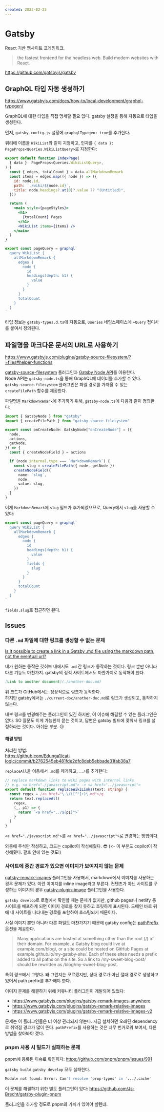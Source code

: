 ```yaml
---
created: 2023-02-25
---
```

# Gatsby

React 기반 웹사이트 프레임워크.

> the fastest frontend for the headless web. Build modern websites with React.

https://github.com/gatsbyjs/gatsby

## GraphQL 타입 자동 생성하기

https://www.gatsbyjs.com/docs/how-to/local-development/graphql-typegen/

GraphQL에 대한 타입을 직접 명세할 필요 없다. gatsby 설정을 통해 자동으로 타입을 생성한다.

먼저, `gatsby-config.js` 설정에 `graphqlTypegen: true`를 추가한다.

쿼리에 이름을 `WikiList`와 같이 지정하고, 인자를 `{ data }: PageProps<Queries.WikiListQuery>`로 지정한다:

```jsx
export default function IndexPage(
  { data }: PageProps<Queries.WikiListQuery>,
) {
  const { edges, totalCount } = data.allMarkdownRemark
  const items = edges.map(({ node }) => ({
    id: node.id,
    path: `./wiki/${node.id}`,
    title: node.headings?.at(0)?.value ?? "(Untitled)",
  }))

  return (
    <main style={pageStyles}>
      <h1>
        {totalCount} Pages
      </h1>
      <WikiList items={items} />
    </main>
  )
}

export const pageQuery = graphql`
  query WikiList {
    allMarkdownRemark {
      edges {
        node {
          id
          headings(depth: h1) {
            value
          }
        }
      }
      totalCount
    }
  }
`
```

타입 정보는 `gatsby-types.d.ts`에 자동으로, `Queries` 네임스페이스에 `~Query` 접미사를 붙여서 정의된다.

## 파일명을 마크다운 문서의 URL로 사용하기

https://www.gatsbyjs.com/plugins/gatsby-source-filesystem/?=files#helper-functions

[gatsby-source-filesystem](https://www.gatsbyjs.com/plugins/gatsby-source-filesystem) 플러그인과 [Gatsby Node API](https://www.gatsbyjs.com/docs/reference/config-files/gatsby-node/)를 이용한다.\
Node API는 `gatsby-node.ts`을 통해 GraphQL에 데이터를 추가할 수 있다.\
`gatsby-source-filesystem` 플러그인은 파일 경로를 가져올 수 있는 `createFilePath` 함수를 제공한다.

파일명을 `MarkdownRemark`에 추가하기 위해, `gatsby-node.ts`에 다음과 같이 정의한다:

```ts
import { GatsbyNode } from "gatsby"
import { createFilePath } from "gatsby-source-filesystem"

export const onCreateNode: GatsbyNode["onCreateNode"] = ({
  node,
  actions,
  getNode,
}) => {
  const { createNodeField } = actions

  if (node.internal.type === `MarkdownRemark`) {
    const slug = createFilePath({ node, getNode })
    createNodeField({
      name: `slug`,
      node,
      value: slug,
    })
  }
}
```

이제 `MarkdownRemark`에 `slug` 필드가 추가되었으므로, Query에서 `slug`를 사용할 수 있다:

```ts
export const pageQuery = graphql`
  query WikiList {
    allMarkdownRemark {
      edges {
        node {
          id
          headings(depth: h1) {
            value
          }
          fields {
            slug
          }
        }
      }
      totalCount
    }
  }
`
```

`fields.slug`로 접근하면 된다.

## Issues

### 다른 `.md` 파일에 대한 링크를 생성할 수 없는 문제

[Is it possible to create a link in a Gatsby .md file using the markdown path, not the eventual url?](https://stackoverflow.com/questions/62013570/is-it-possible-to-create-a-link-in-a-gatsby-md-file-using-the-markdown-path-no)

내가 원하는 동작은 깃허브 내에서도 `.md` 간 링크가 동작하는 것이다. 링크 뿐만 아니라 다른 기능도 마찬가지. gatsby의 정적 사이트에서도 마찬가지로 동작해야 한다.

```markdown
[Link to another document](./another-doc.md)
```

위 코드가 GitHub에서는 정상적으로 링크가 동작한다.\
하지만 gatsby에서는 `./current-doc/another-doc.md`로 링크가 생성되고, 동작하지 않는다.

내부 링크를 변경해주는 플러그인이 있긴 하지만, 이 이슈에 해결할 수 있는 플러그인은 없다.
SO 질문도 이게 가능한지 묻는 것이고, 답변은 gatsby 빌드에 맞춰서 링크를 설정하라는 것이다.
아쉬운 부분. 😢

#### 해결 방법

처리한 방법:\
https://github.com/Edunga1/cat-logic/commit/b2762545eb481fde2dfc8deb5ebbade31fab38a7

`replaceAll`을 이용해서 `.md`를 제거하고, `../`를 추가한다:
```typescript
// replace markdown links to wiki pages with internal links
// e.g. <a href="./javascript.md"> -> <a href="../javascript">
export default function replaceWikiLinks(text: string) {
  const regex = /<a href="\.\/([^"]+)\.md">/g
  return text.replaceAll(
    regex,
    (_, p1) => {
      return `<a href="../${p1}">`
    }
  )
}
```

`<a href="./javascript.md">`를 `<a href="../javascript">`로 변경하는 방법이다.

와중에 주석만 작성하고, 코드는 copilot이 작성해줬다. 😎 (<- 이 부분도 copilot이 작성해줬다. 괄호 안에 있는 것도!)

### 사이트에 중간 경로가 있으면 이미지가 보여지지 않는 문제

[gatsby-remark-images](https://www.gatsbyjs.com/plugins/gatsby-remark-images/) 플러그인을 사용해서, markdown에서 이미지를 사용하는 경우 문제가 있다.
이런 이미지를 inline image라고 부른다.
컨텐츠가 아닌 사이트를 구성하는 이미지의 경우 [gatsby-plugin-image](https://www.gatsbyjs.com/plugins/gatsby-plugin-image/) 플러그인을 사용한다.

`gatsby develop`로 로컬에서 확인할 때는 문제가 없지만, github pages나 netlify 등 사이트를 배포하게 되면 이미지 경로를 찾지 못하고 흐릿하게 표시된다.
도메인 바로 뒤에 내 사이트를 나타내는 경로를 포함하여 호스팅되기 때문이다.

사실 이미지 뿐만 아니라 다른 파일도 마찬가지기 때문에
gatsby config는 [pathPrefix](https://www.gatsbyjs.com/docs/how-to/previews-deploys-hosting/path-prefix/) 옵션을 제공한다.

> Many applications are hosted at something other than the root (/) of their domain. For example, a Gatsby blog could live at example.com/blog/, or a site could be hosted on GitHub Pages at example.github.io/my-gatsby-site/. Each of these sites needs a prefix added to all paths on the site. So a link to /my-sweet-blog-post/ should be rewritten as /blog/my-sweet-blog-post.

특히 링크에서 그렇다. 왜 그런지는 모르겠지만, 상대 경로가 아닌 절대 경로로 생성하고 있어서 path prefix를 추가해야 한다.

이미지 문제를 해결하기 위해 커뮤니티 플러그인이 개발되어 있었다:
* https://www.gatsbyjs.com/plugins/gatsby-remark-images-anywhere
* https://www.gatsbyjs.com/plugins/gatsby-remark-relative-images
* https://www.gatsbyjs.com/plugins/gatsby-remark-relative-images-v2

문제는 이 플러그인들은 더 이상 관리되지 않는다. 지금 설치하면 오래된 dependency로 취약점 경고가 많이 뜬다.
`pathPrefix`를 사용하는 것은 너무 번거로워 보여서, 다른 방법을 찾아봐야 겠다.

### pnpm 사용 시 빌드가 실패하는 문제

pnpm에 등록된 이슈로 확인하자: https://github.com/pnpm/pnpm/issues/991

`gatsby build` `gatsby develop` 모두 실패한다.

```bash
Module not found: Error: Can't resolve 'prop-types' in '.../.cache'
```

이 문제를 해결하기 위한 별도 플러그인이 있다: https://github.com/Js-Brecht/gatsby-plugin-pnpm

플러그인을 추가할 정도로 pnpm의 가치가 있어야 할텐데.
